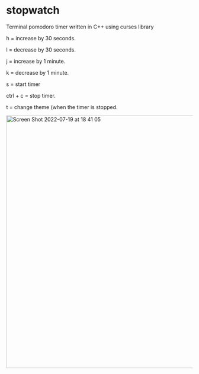 # stopwatch
Terminal pomodoro timer written in C++ using curses library

h = increase by 30 seconds.

l = decrease by 30 seconds.

j = increase by 1 minute.

k = decrease by 1 minute.

s = start timer

ctrl + c = stop timer.

t = change theme (when the timer is stopped.


<img width="682" alt="Screen Shot 2022-07-19 at 18 41 05" src="https://user-images.githubusercontent.com/11419292/179707169-1c44d899-3dc2-43d1-8da3-5eb9120ff94a.png">

